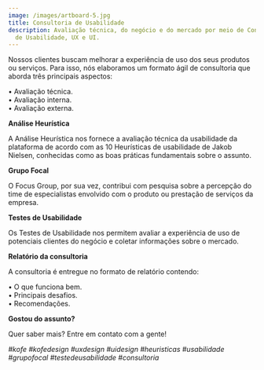 ```yaml
---
image: /images/artboard-5.jpg
title: Consultoria de Usabilidade
description: Avaliação técnica, do negócio e do mercado por meio de Consultoria
  de Usabilidade, UX e UI.
---
```

Nossos clientes buscam melhorar a experiência de uso dos seus produtos ou serviços. Para isso, nós elaboramos um formato ágil de consultoria que aborda três principais aspectos:

• Avaliação técnica.\
• Avaliação interna.\
• Avaliação externa.

**Análise Heurística**

A Análise Heurística nos fornece a avaliação técnica da usabilidade da plataforma de acordo com as 10 Heurísticas de usabilidade de Jakob Nielsen, conhecidas como as boas práticas fundamentais sobre o assunto.

**Grupo Focal**

O Focus Group, por sua vez, contribui com pesquisa sobre a percepção do time de especialistas envolvido com o produto ou prestação de serviços da empresa.

**Testes de Usabilidade**

Os Testes de Usabilidade nos permitem avaliar a experiência de uso de potenciais clientes do negócio e coletar informações sobre o mercado.

**Relatório da consultoria**

A consultoria é entregue no formato de relatório contendo:

• O que funciona bem.\
• Principais desafios.\
• Recomendações.

**Gostou do assunto?**

Quer saber mais? Entre em contato com a gente!

*\#kofe #kofedesign #uxdesign #uidesign #heuristicas #usabilidade #grupofocal #testedeusabilidade #consultoria*